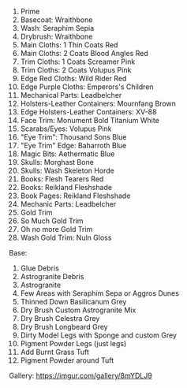  1. Prime
 2. Basecoat: Wraithbone
 3. Wash: Seraphim Sepia
 4. Drybrush:  Wraithbone
 5. Main Cloths: 1 Thin Coats Red
 5. Main Cloths: 2 Coats Blood Angles Red
 6. Trim Cloths: 1 Coats Screamer Pink
 6. Trim Cloths: 2 Coats Volupus Pink
 7. Edge Red Cloths: Wild Rider Red
 8. Edge Purple Cloths: Emperors's Children
 9. Mechanical Parts: Leadbelcher
 10. Holsters-Leather Containers: Mournfang Brown
 11. Edge Holsters-Leather Containers: XV-88
 12. Face Trim: Monument Bold Titanium White
 13. Scarabs/Eyes: Volupus Pink
 14. "Eye Trim": Thousand Sons Blue
 15. "Eye Trim" Edge: Baharroth Blue
 16. Magic Bits: Aethermatic Blue
 17. Skulls: Morghast Bone
 18. Skulls: Wash Skeleton Horde
 19. Books: Flesh Tearers Red
 20. Books: Reikland Fleshshade
 21. Book Pages: Reikland Fleshshade
 22. Mechanic Parts: Leadbelcher
 23. Gold Trim
 24. So Much Gold Trim
 25. Oh no more Gold Trim
 26. Wash Gold Trim: Nuln Gloss 

Base:

1. Glue Debris
2. Astrogranite Debris
3. Astrogranite
4. Few Areas with Seraphim Sepa or Aggros Dunes
5. Thinned Down Basilicanum Grey
6. Dry Brush Custom Astrogranite Mix
7. Dry Brush Celestra Grey
8.  Dry Brush Longbeard Grey
9.  Dirty Model Legs with Sponge and custom Grey
10.  Pigment Powder Legs (just legs)
11.  Add Burnt Grass Tuft
12.  Pigment Powder around Tuft

Gallery: https://imgur.com/gallery/8mYDLJ9
